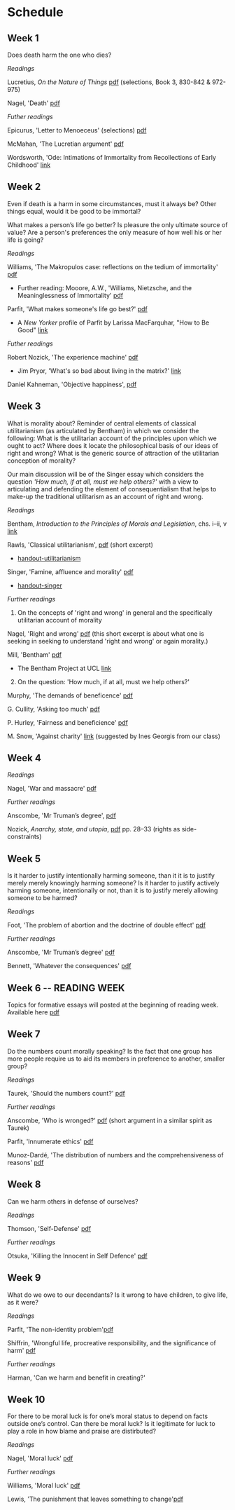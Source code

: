 # Schedule


## Week 1

Does death harm the one who dies?

*Readings*

Lucretius, *On the Nature of Things* [pdf](https://www.dropbox.com/s/220199d8zq309xs/Lucretius_Death.pdf?dl=0) (selections, Book 3, 830-842 & 972-975)

Nagel, 'Death' [pdf](https://www.dropbox.com/s/35etu00rvp50bd0/Nagel_Death.pdf?dl=0)

<!-- [handout-DEATH](coming soon) -->


*Futher readings*

Epicurus, 'Letter to Menoeceus' (selections) [pdf](https://www.dropbox.com/s/6nnd6n30aac11na/Letter%20to%20Menoeceus.pdf?dl=0)

McMahan, 'The Lucretian argument' [pdf](https://www.dropbox.com/s/dvuaxeh151f1hl0/Lucretian_Argument%20copy.pdf?dl=0)

Wordsworth, 'Ode: Intimations of Immortality from Recollections of Early Childhood' [link](https://www.poetryfoundation.org/poems/45536/ode-intimations-of-immortality-from-recollections-of-early-childhood)


## Week 2

Even if death is a harm in some circumstances, must it always be? Other things equal, would it be good to be immortal? 

What makes a person’s life go better? Is pleasure the only ultimate source of value? Are a person's preferences the only measure of how well his or her life is going?


*Readings*

Williams, 'The Makropulos case: reflections on the tedium of immortality' [pdf](https://www.dropbox.com/s/82d5pske01rrpup/Williams-Immortality.pdf?dl=0)

<!-- handout on immortality, boredom  -->

  - Further reading: Mooore, A.W., 'Williams, Nietzsche, and the Meaninglessness of Immortality' [pdf](https://www.dropbox.com/s/35iek3v3f0bffv9/aw-moore-immortality.pdf?dl=0)

Parfit, 'What makes someone's life go best?' [pdf](https://www.dropbox.com/s/dkjysrvuvzei7ld/parfit_life_going_best.pdf?dl=0)

<!-- [handout-WELLBEING](coming soon) -->
  
  - A *New Yorker* profile of Parfit by Larissa MacFarquhar, "How to Be Good" [link](http://www.newyorker.com/magazine/2011/09/05/how-to-be-good)


*Futher readings*

Robert Nozick, 'The experience machine' [pdf](https://www.dropbox.com/s/y1e9popbljc58mw/nozick_experience_machine.pdf?dl=0)
  
  - Jim Pryor, 'What's so bad about living in the matrix?' [link](http://www.jimpryor.net/research/papers/matrix/plain.html)

Daniel Kahneman, 'Objective happiness', [pdf](https://www.dropbox.com/s/9punzcp6c2pe186/Kahneman_ObjectiveHappiness.pdf?dl=0)

<!-- Nozick, 'Happiness', [pdf](https://www.dropbox.com/s/3ucjmt4kp91q6ha/nozick_happiness_examined_life.pdf?dl=0)) from *Examined Life: philosophical meditations* -->

<!-- Obituaries of Derek Parfit from [Guardian](https://www.theguardian.com/world/2017/jan/12/derek-parfit-obituary),[New York Times](https://www.nytimes.com/2017/01/04/world/derek-parfit-philosopher-who-explored-identity-and-moral-choice-dies-at-74.html) & [Vox](http://www.vox.com/science-and-health/2017/1/3/14148208/derek-parfit-rip-obit) -->


## Week 3

What is morality about? Reminder of central elements of classical utilitarianism (as articulated by Bentham) in which we consider the following: What is the utilitarian account of the principles upon which we ought to act? Where does it locate the philosophical basis of our ideas of right and wrong? What is the generic source of attraction of the utilitarian conception of morality? 

Our main discussion will be of the Singer essay which considers the question *'How much, if at all, must we help others?'* with a view to articulating and defending the element of consequentialism that helps to make-up the traditional utilitarism as an account of right and wrong.

*Readings*

Bentham, *Introduction to the Principles of Morals and Legislation*, chs. i–ii, v [link](https://www.utilitarianism.com/jeremy-bentham/index.html)

Rawls, 'Classical utilitarianism', [pdf](https://www.dropbox.com/s/tp22sfm0cpe10sx/rawls_classical_utilitarianism.pdf?dl=0) (short excerpt)

  - [handout-utilitarianism](https://www.dropbox.com/s/2z47i4d0xoz5br4/UtilitarianismHO-2019.pdf?dl=0)

Singer, 'Famine, affluence and morality' [pdf](https://www.dropbox.com/s/di7mlljznyibsyz/Singer_Famine_Affluence_Morality%20copy.pdf?dl=0)

  - [handout-singer](https://www.dropbox.com/s/obyonr4l99owerk/Singer%20HO.pdf?dl=0)


*Further readings*

1. On the concepts of 'right and wrong' in general and the specifically utilitarian account of morality

Nagel, 'Right and wrong' [pdf](https://www.dropbox.com/s/bxv4dij20ebl93o/nagel-right-wrong.pdf?dl=0) (this short excerpt is about what one is seeking in seeking to understand 'right and wrong' or again morality.)

Mill, 'Bentham' [pdf](https://www.dropbox.com/s/zp74s0dpb5se3f0/Mill%20on%20Bentham.pdf?dl=0)

  - The Bentham Project at UCL [link](https://www.ucl.ac.uk/bentham-project)

<!-- Bentham attack on the doctrine of universal human rights! Bedau commentary. -->


2. On the question: 'How much, if at all, must we help others?'

Murphy, 'The demands of beneficence' [pdf](https://www.dropbox.com/s/2ghgm2sg095cg6p/Murphy_Demands_Beneficence_Notes%20copy.pdf?dl=0)

  <!-- [handout-MURPHY]() -->


G. Cullity, 'Asking too much' [pdf](https://www.dropbox.com/s/p4es08fupn144xw/cullity-asking_too_much.pdf?dl=0)

P. Hurley, 'Fairness and beneficience' [pdf](https://www.dropbox.com/s/egndz925lsg80vr/hurley-fairness-beneficence.pdf?dl=0)

M. Snow, 'Against charity' [link](https://www.jacobinmag.com/2015/08/peter-singer-charity-effective-altruism) (suggested by Ines Georgis from our class)




## Week 4

<!-- Topics and objections -- does utilitarianism or consequentialism demand too little, does anything go in  -->

*Readings*

Nagel, 'War and massacre' [pdf](https://www.dropbox.com/s/nytpwlbk5xe611w/Nagel.War%20and%20Massacre-1.pdf?dl=0)

<!-- [handout-nagel](???) -->

*Further readings*

Anscombe, 'Mr Truman’s degree', [pdf](https://www.dropbox.com/s/0fn471tm1a01tzx/anscombe-truman.pdf?dl=0)

Nozick, *Anarchy, state, and utopia*, [pdf](https://www.dropbox.com/s/nqhi1c9owcvb2zj/Nozick_Anarchy%2C_State%2C_and_Utopia%28.pdf?dl=0) pp. 28–33 (rights as side-constraints)


<!-- nature and value of rights [pdf](https://www.dropbox.com/s/audhzfpcitkmntq/FeinbergTheNatureandValueofRights.pdf?dl=0)  


<!-- Bentham, nonsense upon stilts, [pdf](https://www.dropbox.com/s/k05x50wuyc0uom3/bentham-Nonsense-upon-Stilts.pdf?dl=0)  in Bentham. Rights, Representation, and Reform : Nonsense upon Stilts and Other Writings on the French Revolution /. Oxford :: Oxford University Press. -->


<!-- 
Nagel, 'The value of inviolability' 
Kamm, 'Moral status' 
-->



## Week 5

Is it harder to justify intentionally harming someone, than it it is to justify merely merely knowingly harming someone? Is it harder to justify actively harming someone, intentionally or not, than it is to justify merely allowing someone to be harmed? 

*Readings*

Foot, 'The problem of abortion and the doctrine of double effect' [pdf](https://www.dropbox.com/s/30gogqhbnslx5nq/foot-dde-chapter-2.pdf?dl=0)

<!-- 
- [foot-handout](https://www.dropbox.com/s/4ohgoroiulq2ch6/private-killing-ho.pdf?dl=0) -->


*Further readings*

Anscombe, 'Mr Truman’s degree' [pdf](https://www.dropbox.com/s/0fn471tm1a01tzx/anscombe-truman.pdf?dl=0)

Bennett, 'Whatever the consequences' [pdf](https://www.dropbox.com/s/sp4s5zjy1ajqto9/Bennett_Whatever_Consequences.pdf?dl=0)

<!-- Thomson, 'The trolley problem' [pdf](https://www.dropbox.com/s/rob2t57djv60u0m/Thomson_Trolly_Problem%20copy.pdf?dl=0)

<!-- [handout-TROLLEY](coming soon) -->



<!-- 
*Related topics*

For discussion in consideration of the permissibility of suicide, euthanasia & abortion: if a person wishes to die, is it permissible to help to bring this about? Does it matter whether this is done by withdrawing life support or providing the means of death?

- Euthanasia
Thomson, 'Physician assisted suicide: two moral arguments' [pdf](https://www.dropbox.com/s/pfxcgq8mkp2u5cy/thomson-two-arguments.pdf?dl=0)

- Abortion
<!-- Tooley, aborition, infanticide / THOMSON handout

Suicide
-->

<!-- Rawls, 'Two concepts of rules' [pdf](https://www.dropbox.com/s/6ky9gjqfon7juy7/rawls-two-concepts.pdf?dl=0)

<!-- handout rawls --> 


## Week 6 -- READING WEEK

Topics for formative essays will posted at the beginning of reading week. Available here [pdf](https://www.dropbox.com/s/ovmi64olop1tdol/ethics_essay_topics_2019.pdf?dl=0)


## Week 7

Do the numbers count morally speaking? Is the fact that one group has more people require us to aid its members in preference to another, smaller group?


*Readings*

Taurek, 'Should the numbers count?' [pdf](https://www.dropbox.com/s/v0x7pzztr9qeaqj/Taurek_Should%20the%20Numbers%20Count.pdf?dl=0)

<!-- 
- [handout-taurek](https://www.dropbox.com/s/sgzsy4wpc2haddf/taurek_ho.pdf?dl=0) -->


*Further readings*

Anscombe, 'Who is wronged?' [pdf](https://www.dropbox.com/s/13eq0t2m3580uph/Anscombe_Who_is_Wronged%20copy.pdf?dl=0) (short argument in a similar spirit as Taurek)

Parfit, 'Innumerate ethics' [pdf](https://www.dropbox.com/s/1tye8cv99jlbnyb/Parfit_Innumerate_Ethics%20copy.pdf?dl=0)

Munoz-Dardé, 'The distribution of numbers and the comprehensiveness of reasons' [pdf](https://www.dropbox.com/s/wonq98vxjlfxkyj/PASDistributionNumbers.pdf?dl=0)

<!-- Kamm, 'Equal treatment and equal chances' I NEED TO INCLUDE THE RAWLS BIT ON AGGREGATION AND SEPARATENESS OF PERSONS BEFORE GETTING INTO TAUREK!!! OR ELSE I NEED TO PUT TAUREK AFTER FOOT SO THE TRANSITION IS TO DO WITH QUESTIONING HER OFF HAND REMARK ABOUT BETTER TO SAVE MORE-->


## Week 8

Can we harm others in defense of ourselves?

*Readings*

Thomson, 'Self-Defense' [pdf](https://www.dropbox.com/s/rro74f4e2c8j461/Thomson_SelfDefense%20copy.pdf?dl=0)

*Further readings*

Otsuka, 'Killing the Innocent in Self Defence' [pdf](https://www.dropbox.com/s/rsbaz1uc4ylprs8/Otsuka_KillingtheInnocentinSelfDefense.pdf?dl=0)



## Week 9

What do we owe to our decendants? Is it wrong to have children, to give life, as it were?

*Readings*

Parfit, 'The non-identity problem'[pdf](https://www.dropbox.com/s/j11onn7dykq72di/Parfit_NonIdentity_Problem%20copy.pdf?dl=0)


Shiffrin, 'Wrongful life, procreative responsibility, and the significance of harm' [pdf](https://www.dropbox.com/s/ffb6b1np6edir0p/wrongful_life_procreative_responsibility_and_the_significance_of_harm.pdf?dl=0)

  <!-- [shiffrin-handout-soon]() -->

*Further readings*

Harman, 'Can we harm and benefit in creating?'

<!-- Arendt, the natality problem -->

<!-- Margalit...is it wrong to forget?  -->


## Week 10 


For there to be moral luck is for one’s moral status to depend on facts outside one’s control. Can there be moral luck?  Is it legitimate for luck to play a role in how blame and praise are distirbuted?

*Readings*

Nagel, 'Moral luck' [pdf](https://www.dropbox.com/s/see6cwupqsnd1za/Nagel-Moral%20Luck.pdf?dl=0)

<!-- 
- [nagel-handout](https://www.dropbox.com/s/untw6tmd26piakq/moralluck-ho.pdf?dl=0) -->

*Further readings*

Williams, 'Moral luck' [pdf](https://www.dropbox.com/s/nspa85zhq6n98qv/Williams_Moral%20Luck.pdf?dl=0)


Lewis, 'The punishment that leaves something to change'[pdf](https://www.dropbox.com/s/jnonk0wjyt0uckt/lewis%20punishment%20copy.pdf?dl=0)
<!-- 
- [lewis-handout](https://www.dropbox.com/s/8hl11nkyg5kebz9/lewis-attempts-lottery.pdf?dl=0) -->


<!-- Strawson, 'Luck swallows everything' [pdf]('https://www.dropbox.com/s/mgcdqpbhbb1z05u/Luck_Swallows_Everything.pdf?dl=0') -->


<!-- OR WEEK 10 AS 

*Readings*

Wolf, 'Moral saints' [pdf](https://www.dropbox.com/s/bgbxja19c553xn2/wolf-moral-saints.pdf?dl=0)

Williams, 'Persons, character and morality' [pdf](https://www.dropbox.com/s/fn56hk1g39g6x5c/williams-persons-character.pdf?dl=0)
<!-- 
- [wolf-handout](https://www.dropbox.com/s/7t7c58imr4n38un/wolf_moralsaints_ho.pdf?dl=0) -->

<!-- *Further readings*

Wolf, 'Morality and partiality' [pdf](https://www.dropbox.com/s/l1603a1jtw5jwqs/wolf_morality_partiality.pdf?dl=0) -->


<!-- railton, https://www.dropbox.com/s/qwj5j3b2yyw21ib/railton_alienation.pdf?dl=0 -->



<!-- Egoism and altruism

Is it possible to act for the sake of another’s good or must motivation always bottom out in a purely selfish element? Are a person's desires the source of all her reasons for action? 


*Readings*

Feinberg, 'Psychological egoism' [link](https://upload.disroot.org/r/9_ykrXpd#w2bgBal3mpqJODbbiLJYKLWyfB0Rsw2Fqvh8EtUA76g=)

Butler, 'Upon love of our neighbour', sermon xi [link](https://upload.disroot.org/r/92XE1BrS#eQz2dbq1yb++XU4KqUWxInPeRduqaivPndV9V/wxokI=) -->

<!-- 
- [handout-egosim](https://www.dropbox.com/s/4kksi3kucz8mw5d/handout-egoism.pdf?dl=0)
 -->

<!-- *Futher readings*

Williams, 'Egoism and alrtuism' [pdf](https://www.dropbox.com/s/zgxvc1ovh3olepd/williams_egoism__altruism%20copy%202.pdf?dl=0)

Rachels, 'Ethical egoism' [link](https://www.dropbox.com/s/nkrqeflvs417xhc/Rachels%20Ethical%20Egoism%20copy.pdf?dl=0)

But would be better to frame as about: The humean theory of motivation and the authority of morality -->





<!-- 

The integrity objection to consequentialism

*Readings*

Bernard Williams, 'A Critique of utilitarianism,' §§3-5. [pdf](https://www.dropbox.com/s/rxy25wlyd9ut4ji/A_critique_of_utilitarianism%20copy.pdf?dl=0)

Peter Railton, ‘Alienation, consequentialism and the demands of morality’, [pdf](https://www.dropbox.com/s/qwj5j3b2yyw21ib/railton_alienation.pdf?dl=0) -->

<!-- Examines the place of immediate personal motivations (such as affection for a family member or close friend) in an ultimately impersonal morality. Argues that consequentialism should not, by its own lights, be constantly employed in decisionmaking, but that this does not show that consequentialism is self-defeating. Discusses the various senses in which a moral theory may involve “alienation”.  -->



